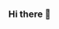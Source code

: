 ### Hi there 👋

<!--
Hi everyone, you can see my code views in under repostory. 
Take care and be w/code :)
Enjoy coding w/music :)

-->
